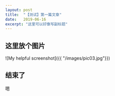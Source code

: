 ```yaml
---
layout: post
title:  "【测试】第一篇文章"
date:   2019-06-16
excerpt: "这里可以好像写副标题"
---
```


## 这里放个图片

![My helpful screenshot]({{ "/images/pic03.jpg"}})

## 结束了
嗯